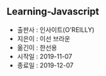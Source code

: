 ## Learning-Javascript

- 출판사 : 인사이트(O'REILLY)
- 지은이 : 이선 브라운
- 옮긴이 : 한선용
- 시작일 : 2019-11-07
- 종료일 : 2019-12-07
